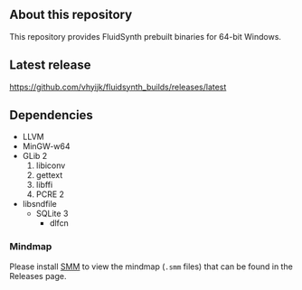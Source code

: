 ## About this repository

This repository provides FluidSynth prebuilt binaries for 64-bit Windows.

## Latest release

<https://github.com/vhyijk/fluidsynth_builds/releases/latest>

## Dependencies

- LLVM
- MinGW-w64
- GLib 2
    1. libiconv
    2. gettext
    3. libffi
    4. PCRE 2
- libsndfile
    - SQLite 3
        - dlfcn

### Mindmap

Please install [SMM](https://github.com/wanglin2/mind-map) to view the mindmap (`.smm` files) that can be found in the Releases page.
